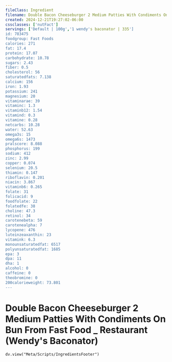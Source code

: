 ```yaml
---
fileClass: Ingredient
filename: Double Bacon Cheeseburger 2 Medium Patties With Condiments On Bun From Fast Food _ Restaurant (Wendy's Baconator)
created: 2024-12-21T19:27:02-06:00
cssclasses: ['nutFact']
servings: ['Default | 100g','1 wendy's baconator | 335']
id: 783475
foodgroup: Fast Foods
calories: 271
fat: 17.4
protein: 17.07
carbohydrate: 10.78
sugars: 2.43
fiber: 0.5
cholesterol: 56
saturatedfats: 7.138
calcium: 156
iron: 1.93
potassium: 241
magnesium: 20
vitaminarae: 39
vitaminc: 1.3
vitaminb12: 1.54
vitamind: 0.3
vitamine: 0.28
netcarbs: 10.28
water: 52.63
omega3s: 15
omega6s: 1473
pralscore: 8.088
phosphorus: 199
sodium: 412
zinc: 2.99
copper: 0.074
selenium: 20.5
thiamin: 0.147
riboflavin: 0.201
niacin: 3.867
vitaminb6: 0.265
folate: 31
folicacid: 9
foodfolate: 22
folatedfe: 38
choline: 47.3
retinol: 34
carotenebeta: 59
carotenealpha: 7
lycopene: 476
luteinzeaxanthin: 23
vitamink: 6.3
monounsaturatedfat: 6517
polyunsaturatedfat: 1685
epa: 3
dpa: 11
dha: 1
alcohol: 0
caffeine: 0
theobromine: 0
200calorieweight: 73.801
---
```


# Double Bacon Cheeseburger 2 Medium Patties With Condiments On Bun From Fast Food _ Restaurant (Wendy's Baconator)

```dataviewjs
dv.view("Meta/Scripts/IngredientsFooter")
```